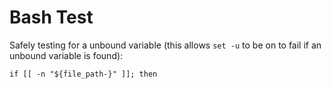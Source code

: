 # Bash Test

Safely testing for a unbound variable (this allows `set -u` to be on to fail if an unbound variable is found):

    if [[ -n "${file_path-}" ]]; then
